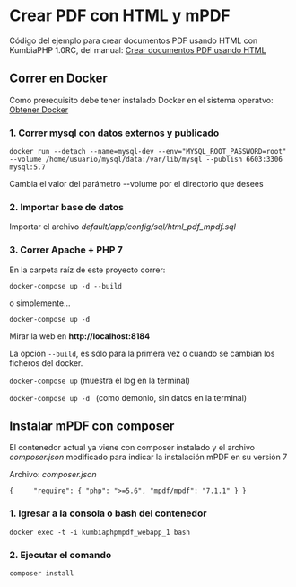 Crear PDF con HTML y mPDF
======

Código del ejemplo para crear documentos PDF usando HTML con KumbiaPHP 1.0RC, del manual: [Crear documentos PDF usando HTML](https://www.kumbiaphp.com/blog/2018/07/09/crear-pdf-usando-html/)

## Correr en Docker

Como prerequisito debe tener instalado Docker en el sistema operatvo: [Obtener Docker](https://www.docker.com/products/overview)

### 1. Correr mysql con datos externos y publicado

``
docker run --detach --name=mysql-dev --env="MYSQL_ROOT_PASSWORD=root" --volume /home/usuario/mysql/data:/var/lib/mysql --publish 6603:3306 mysql:5.7
``

Cambia el valor del parámetro --volume por el directorio que desees

### 2. Importar base de datos

Importar el archivo *default/app/config/sql/html_pdf_mpdf.sql*

### 3. Correr Apache + PHP 7

En la carpeta raíz de este proyecto correr:

``
docker-compose up -d --build
``

o simplemente...

``
docker-compose up -d
``

Mirar la web en **http://localhost:8184**

La opción ``--build``, es sólo para la primera vez o cuando se cambian los ficheros del docker.

``docker-compose up`` (muestra el log en la terminal)

``docker-compose up -d `` (como demonio, sin datos en la terminal)

## Instalar mPDF con composer

El contenedor actual ya viene con composer instalado y el archivo _composer.json_ 
modificado para indicar la instalación mPDF en su versión 7

Archivo: _composer.json_

``
{    
    "require": {
        "php": ">=5.6",
        "mpdf/mpdf": "7.1.1"
    }
}
``

### 1. Igresar a la consola o bash del contenedor

``docker exec -t -i kumbiaphpmpdf_webapp_1 bash``

### 2. Ejecutar el comando

``composer install``